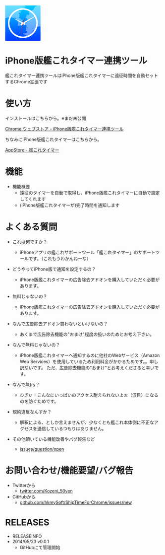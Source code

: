 ![icon](src/img/icon128.png)
# iPhone版艦これタイマー連携ツール 
艦これタイマー連携ツールはiPhone版艦これタイマーに遠征時間を自動セットするChrome拡張です

# 使い方
インストールはこちらから。※まだ未公開

[Chrome ウェブストア - iPhone版艦これタイマー連携ツール]()

ちなみにiPhone版艦これタイマーはこちらから。

[AppStore - 艦これタイマー](https://itunes.apple.com/jp/app/shiptimer/id684642180?l=ja&ls=1&mt=8)





# 機能
- 機能概要
    - 遠征のタイマーを自動で取得し、iPhone版艦これタイマーに自動で設定してくれます
    - (iPhone版艦これタイマーが)完了時間を通知します


# よくある質問

- これは何ですか？
    - iPhoneアプリの艦これサポートツール「艦これタイマー」のサポートツールです。（これもうわかんねーな）
    
- どうやってiPhone版で通知を設定するの？
    - iPhone版艦これタイマーの広告除去アドオンを購入していただく必要があります。

- 無料じゃないの？
    - iPhone版艦これタイマーの広告除去アドオンを購入していただく必要があります。

- なんで広告除去アドオン買わないといけないの？
    - あくまで広告除去機能の"おまけ"程度の扱いのためとお考え下さい。

- なんで無料じゃないの？
    - iPhone版艦これタイマーへ通知するのに他社のWebサービス（Amazon Web Services）を使用しているため利用料金がかかるためです。。申し訳ないです。
ただ、広告除去機能の"おまけ"とお考えくださると幸いです。

- なんで無(ry？
    - ひぎぃ！こんなにいっぱいのアクセス耐えられないよぉ（涙目）になるのを防ぐためです。


- 規約違反なんすか？
    - 解釈による、としか言えませんが、少なくとも艦これ本体側に不正なアクセスを送信しているつもりはありません。

- その他頂いている機能改善やバグ報告など
    - [issues/question/open](https://github.com/hkmySoft/ShipTimeForChrome/issues) 

# お問い合わせ/機能要望/バグ報告
- Twitterから
    - [twitter.com/Kozeni_50yen](https://twitter.com/Kozeni_50yen)
- GitHubから
    - [github.com/hkmySoft/ShipTimeForChrome/issues/new](https://github.com/hkmySoft/ShipTimeForChrome/issues/new) 


# RELEASES
- RELEASEINFO
- 2014/05/23 v0.0.1
    - GitHubにて管理開始
